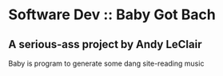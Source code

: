 Software Dev :: Baby Got Bach
=============================

A serious-ass project by Andy LeClair
-------------------------------------

Baby is program to generate some dang site-reading music
